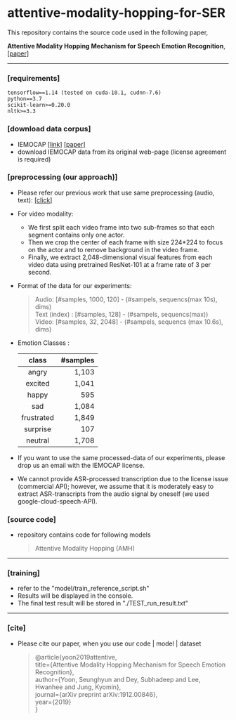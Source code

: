# attentive-modality-hopping-for-SER

This repository contains the source code used in the following paper,

**Attentive Modality Hopping Mechanism for Speech Emotion Recognition**, <a href="http://arxiv.org/abs/1912.00846">[paper]</a>

----------

### [requirements]
	tensorflow==1.14 (tested on cuda-10.1, cudnn-7.6)
	python==3.7
	scikit-learn>=0.20.0
	nltk>=3.3
    

### [download data corpus]
- IEMOCAP <a href="https://sail.usc.edu/iemocap/">[link]</a>
<a href="https://link.springer.com/article/10.1007/s10579-008-9076-6">[paper]</a>
- download IEMOCAP data from its original web-page (license agreement is required)


### [preprocessing (our approach)]
- Please refer our previous work that use same preprocessing (audio, text): <a href="https://github.com/david-yoon/multimodal-speech-emotion">[click] </a>
- For video modality:
	- We first split each video frame into two sub-frames so that each segment contains only one actor.
	- Then we crop the center of each frame with size 224*224 to focus on the actor and to remove background in the video frame.
	-  Finally, we extract 2,048-dimensional visual features from each video data using pretrained ResNet-101 at a frame rate of 3 per second.
- Format of the data for our experiments:
	> Audio: [#samples, 1000, 120] - (#sampels, sequencs(max 10s), dims) <br>
	> Text (index) : [#samples, 128] - (#sampels, sequencs(max)) <br>
	> Video: [#samples, 32, 2048] - (#sampels, sequencs (max 10.6s), dims) <br>
- Emotion Classes :

  |    class   | #samples |
  |:----------:|----------:|
  |    angry   |    1,103 |
  |   excited  |    1,041 |
  |    happy   |      595 |
  |     sad    |    1,084 |
  | frustrated |    1,849 |
  |  surprise  |      107 |
  |   neutral  |    1,708 |

- If you want to use the same processed-data of our experiments, please drop us an email with the IEMOCAP license.
- We cannot provide ASR-processed transcription due to the license issue (commercial API); however, we assume that it is moderately easy to extract ASR-transcripts from the audio signal by oneself (we used google-cloud-speech-API).




### [source code]
- repository contains code for following models
	 > Attentive Modality Hopping (AMH) <br>


----------

### [training]
- refer to the "model/train_reference_script.sh"
- Results will be displayed in the console. <br>
- The final test result will be stored in "./TEST_run_result.txt" <br>



----------


### [cite]
- Please cite our paper, when you use our code | model | dataset
	> @article{yoon2019attentive,<br>
  title={Attentive Modality Hopping Mechanism for Speech Emotion Recognition},<br>
  author={Yoon, Seunghyun and Dey, Subhadeep and Lee, Hwanhee and Jung, Kyomin},<br>
  journal={arXiv preprint arXiv:1912.00846},<br>
  year={2019}<br>
}
